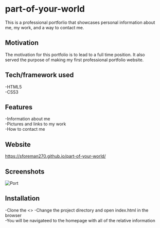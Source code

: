 # part-of-your-world <br>
This is a professional portforlio that showcases personal information about me, my work, and a way to contact me.  

## Motivation
The motivation for this portfolio is to lead to a full time position.  It also served the purpose of making my first professional portfolio website.

## Tech/framework used <br>
-HTML5 <br>
-CSS3

## Features<br>
-Information about me <br>
-Pictures and links to my work <br>
-How to contact me<br>

## Website<br>

https://sforeman270.github.io/part-of-your-world/

## Screenshots <br>
![](../../port.jpg?raw=true "Port")

## Installation<br>
-Clone the <>
-Change the project directory and open index.html in the browser<br>
-You will be navigateed to the homepage with all of the relative information<br>



